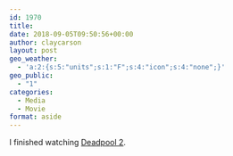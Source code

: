 ```yaml
---
id: 1970
title: 
date: 2018-09-05T09:50:56+00:00
author: claycarson
layout: post
geo_weather:
  - 'a:2:{s:5:"units";s:1:"F";s:4:"icon";s:4:"none";}'
geo_public:
  - "1"
categories: 
  - Media
  - Movie
format: aside
---
```

I finished watching [Deadpool 2](https://www.imdb.com/title/tt5463162/).